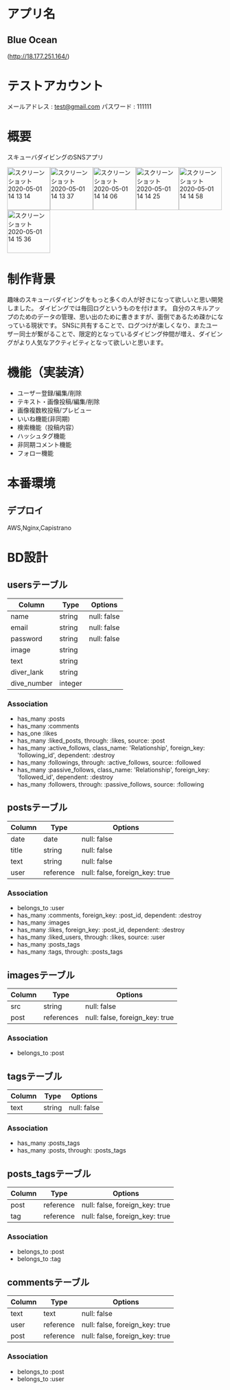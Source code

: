 # アプリ名
## Blue Ocean
(http://18.177.251.164/)
# テストアカウント
メールアドレス  : test@gmail.com
パスワード      : 111111

# 概要
スキューバダイビングのSNSアプリ

<img width="100" alt="スクリーンショット 2020-05-01 14 13 14" src="https://user-images.githubusercontent.com/29420211/80783924-571c4280-8bb6-11ea-9ac1-7c517a0105e7.png"><img width="100" alt="スクリーンショット 2020-05-01 14 13 37" src="https://user-images.githubusercontent.com/29420211/80783939-600d1400-8bb6-11ea-9345-af85b4043556.png"><img width="100" alt="スクリーンショット 2020-05-01 14 14 06" src="https://user-images.githubusercontent.com/29420211/80783942-626f6e00-8bb6-11ea-966e-25425807668b.png"><img width="100" alt="スクリーンショット 2020-05-01 14 14 25" src="https://user-images.githubusercontent.com/29420211/80783987-7e730f80-8bb6-11ea-8f8e-df48ac2ac786.png"><img width="100" alt="スクリーンショット 2020-05-01 14 14 58" src="https://user-images.githubusercontent.com/29420211/80783991-829f2d00-8bb6-11ea-9757-4d46ca778c20.png"><img width="100" alt="スクリーンショット 2020-05-01 14 15 36" src="https://user-images.githubusercontent.com/29420211/80783993-8337c380-8bb6-11ea-8d5b-96e8b4cd1f1f.png">


# 制作背景
趣味のスキューバダイビングをもっと多くの人が好きになって欲しいと思い開発しました。
ダイビングでは毎回ログというものを付けます。
自分のスキルアップのためのデータの管理、思い出のために書きますが、面倒であるため疎かになっている現状です。
SNSに共有することで、ログつけが楽しくなり、またユーザー同士が繋がることで、限定的となっているダイビング仲間が増え、ダイビングがより人気なアクティビティとなって欲しいと思います。

# 機能（実装済）
- ユーザー登録/編集/削除
- テキスト・画像投稿/編集/削除
- 画像複数枚投稿/プレビュー
- いいね機能(非同期)
- 検索機能（投稿内容）
- ハッシュタグ機能
- 非同期コメント機能
- フォロー機能

# 本番環境
## デプロイ
AWS,Nginx,Capistrano

# BD設計
## usersテーブル
|Column|Type|Options|
|------|----|-------|
|name|string|null: false|
|email|string|null: false|
|password|string|null: false|
|image|string|
|text|string|
|diver_lank|string|
|dive_number|integer|
### Association
- has_many  :posts
- has_many  :comments
- has_one   :likes
- has_many  :liked_posts, through: :likes, source: :post
- has_many  :active_follows, class_name: 'Relationship',
                            foreign_key: 'following_id',
                            dependent: :destroy
- has_many  :followings, through: :active_follows, source: :followed
- has_many  :passive_follows, class_name: 'Relationship',
                            foreign_key: 'followed_id',
                            dependent: :destroy
- has_many  :followers, through: :passive_follows, source: :following


## postsテーブル
|Column|Type|Options|
|------|----|-------|
|date|date|null: false|
|title|string|null: false|
|text|string|null: false|
|user|reference|null: false, foreign_key: true|
### Association
- belongs_to :user
- has_many   :comments, foreign_key: :post_id, dependent: :destroy
- has_many   :images
- has_many   :likes, foreign_key: :post_id, dependent: :destroy
- has_many   :liked_users, through: :likes, source: :user
- has_many   :posts_tags
- has_many   :tags,  through:  :posts_tags


## imagesテーブル
|Column|Type|Options|
|------|----|-------|
|src|string|null: false|
|post|references|null: false, foreign_key: true|
### Association
- belongs_to :post


## tagsテーブル
|Column|Type|Options|
|------|----|-------|
|text|string|null: false|
### Association
- has_many :posts_tags
- has_many  :posts,  through:  :posts_tags


## posts_tagsテーブル
|Column|Type|Options|
|------|----|-------|
|post|reference|null: false, foreign_key: true|
|tag|reference|null: false, foreign_key: true|
### Association
- belongs_to :post
- belongs_to :tag

## commentsテーブル
|Column|Type|Options|
|------|----|-------|
|text|text|null: false|
|user|reference|null: false, foreign_key: true|
|post|reference|null: false, foreign_key: true|
### Association
- belongs_to :post
- belongs_to :user




